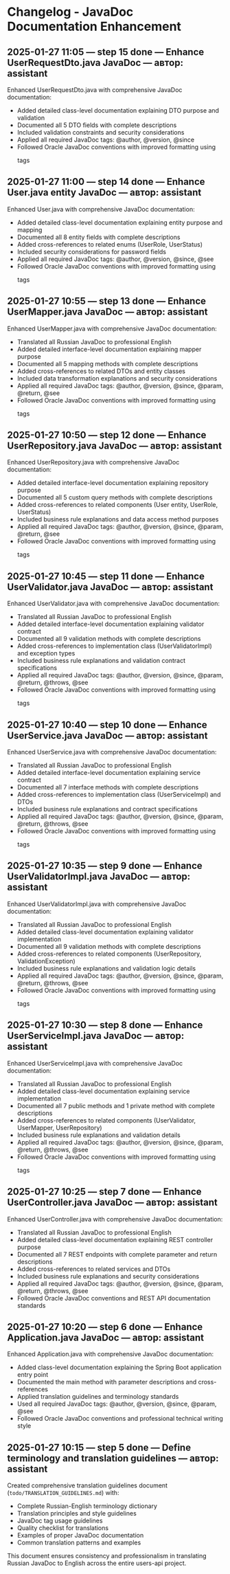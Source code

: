 # Changelog - JavaDoc Documentation Enhancement

## 2025-01-27 11:05 — step 15 done — Enhance UserRequestDto.java JavaDoc — автор: assistant

Enhanced UserRequestDto.java with comprehensive JavaDoc documentation:
- Added detailed class-level documentation explaining DTO purpose and validation
- Documented all 5 DTO fields with complete descriptions
- Included validation constraints and security considerations
- Applied all required JavaDoc tags: @author, @version, @since
- Followed Oracle JavaDoc conventions with improved formatting using <p> tags

## 2025-01-27 11:00 — step 14 done — Enhance User.java entity JavaDoc — автор: assistant

Enhanced User.java with comprehensive JavaDoc documentation:
- Added detailed class-level documentation explaining entity purpose and mapping
- Documented all 8 entity fields with complete descriptions
- Added cross-references to related enums (UserRole, UserStatus)
- Included security considerations for password fields
- Applied all required JavaDoc tags: @author, @version, @since, @see
- Followed Oracle JavaDoc conventions with improved formatting using <p> tags

## 2025-01-27 10:55 — step 13 done — Enhance UserMapper.java JavaDoc — автор: assistant

Enhanced UserMapper.java with comprehensive JavaDoc documentation:
- Translated all Russian JavaDoc to professional English
- Added detailed interface-level documentation explaining mapper purpose
- Documented all 5 mapping methods with complete descriptions
- Added cross-references to related DTOs and entity classes
- Included data transformation explanations and security considerations
- Applied all required JavaDoc tags: @author, @version, @since, @param, @return, @see
- Followed Oracle JavaDoc conventions with improved formatting using <p> tags

## 2025-01-27 10:50 — step 12 done — Enhance UserRepository.java JavaDoc — автор: assistant

Enhanced UserRepository.java with comprehensive JavaDoc documentation:
- Added detailed interface-level documentation explaining repository purpose
- Documented all 5 custom query methods with complete descriptions
- Added cross-references to related components (User entity, UserRole, UserStatus)
- Included business rule explanations and data access method purposes
- Applied all required JavaDoc tags: @author, @version, @since, @param, @return, @see
- Followed Oracle JavaDoc conventions with improved formatting using <p> tags

## 2025-01-27 10:45 — step 11 done — Enhance UserValidator.java JavaDoc — автор: assistant

Enhanced UserValidator.java with comprehensive JavaDoc documentation:
- Translated all Russian JavaDoc to professional English
- Added detailed interface-level documentation explaining validator contract
- Documented all 9 validation methods with complete descriptions
- Added cross-references to implementation class (UserValidatorImpl) and exception types
- Included business rule explanations and validation contract specifications
- Applied all required JavaDoc tags: @author, @version, @since, @param, @return, @throws, @see
- Followed Oracle JavaDoc conventions with improved formatting using <p> tags

## 2025-01-27 10:40 — step 10 done — Enhance UserService.java JavaDoc — автор: assistant

Enhanced UserService.java with comprehensive JavaDoc documentation:
- Translated all Russian JavaDoc to professional English
- Added detailed interface-level documentation explaining service contract
- Documented all 7 interface methods with complete descriptions
- Added cross-references to implementation class (UserServiceImpl) and DTOs
- Included business rule explanations and contract specifications
- Applied all required JavaDoc tags: @author, @version, @since, @param, @return, @throws, @see
- Followed Oracle JavaDoc conventions with improved formatting using <p> tags

## 2025-01-27 10:35 — step 9 done — Enhance UserValidatorImpl.java JavaDoc — автор: assistant

Enhanced UserValidatorImpl.java with comprehensive JavaDoc documentation:
- Translated all Russian JavaDoc to professional English
- Added detailed class-level documentation explaining validator implementation
- Documented all 9 validation methods with complete descriptions
- Added cross-references to related components (UserRepository, ValidationException)
- Included business rule explanations and validation logic details
- Applied all required JavaDoc tags: @author, @version, @since, @param, @return, @throws, @see
- Followed Oracle JavaDoc conventions with improved formatting using <p> tags

## 2025-01-27 10:30 — step 8 done — Enhance UserServiceImpl.java JavaDoc — автор: assistant

Enhanced UserServiceImpl.java with comprehensive JavaDoc documentation:
- Translated all Russian JavaDoc to professional English
- Added detailed class-level documentation explaining service implementation
- Documented all 7 public methods and 1 private method with complete descriptions
- Added cross-references to related components (UserValidator, UserMapper, UserRepository)
- Included business rule explanations and validation details
- Applied all required JavaDoc tags: @author, @version, @since, @param, @return, @throws, @see
- Followed Oracle JavaDoc conventions with improved formatting using <p> tags

## 2025-01-27 10:25 — step 7 done — Enhance UserController.java JavaDoc — автор: assistant

Enhanced UserController.java with comprehensive JavaDoc documentation:
- Translated all Russian JavaDoc to professional English
- Added detailed class-level documentation explaining REST controller purpose
- Documented all 7 REST endpoints with complete parameter and return descriptions
- Added cross-references to related services and DTOs
- Included business rule explanations and security considerations
- Applied all required JavaDoc tags: @author, @version, @since, @param, @return, @throws, @see
- Followed Oracle JavaDoc conventions and REST API documentation standards

## 2025-01-27 10:20 — step 6 done — Enhance Application.java JavaDoc — автор: assistant

Enhanced Application.java with comprehensive JavaDoc documentation:
- Added class-level documentation explaining the Spring Boot application entry point
- Documented the main method with parameter descriptions and cross-references
- Applied translation guidelines and terminology standards
- Used all required JavaDoc tags: @author, @version, @since, @param, @see
- Followed Oracle JavaDoc conventions and professional technical writing style

## 2025-01-27 10:15 — step 5 done — Define terminology and translation guidelines — автор: assistant

Created comprehensive translation guidelines document (`todo/TRANSLATION_GUIDELINES.md`) with:
- Complete Russian-English terminology dictionary
- Translation principles and style guidelines
- JavaDoc tag usage guidelines
- Quality checklist for translations
- Examples of proper JavaDoc documentation
- Common translation patterns and examples

This document ensures consistency and professionalism in translating Russian JavaDoc to English across the entire users-api project.
